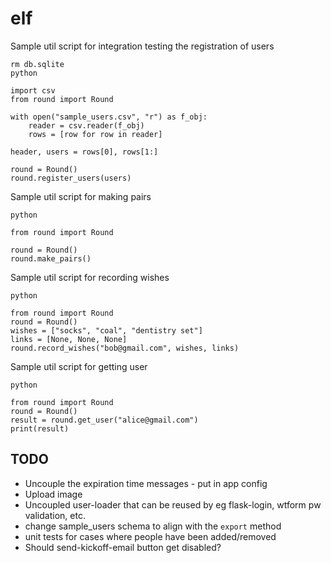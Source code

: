 # elf

Sample util script for integration testing the registration of users
```
rm db.sqlite
python

import csv
from round import Round

with open("sample_users.csv", "r") as f_obj:
    reader = csv.reader(f_obj)
    rows = [row for row in reader]
    
header, users = rows[0], rows[1:]

round = Round()
round.register_users(users)
```

Sample util script for making pairs
```
python

from round import Round

round = Round()
round.make_pairs()
```

Sample util script for recording wishes
```
python

from round import Round
round = Round()
wishes = ["socks", "coal", "dentistry set"]
links = [None, None, None]
round.record_wishes("bob@gmail.com", wishes, links)
```

Sample util script for getting user
```
python 

from round import Round
round = Round()
result = round.get_user("alice@gmail.com")
print(result)
```

## TODO
- Uncouple the expiration time messages - put in app config
- Upload image
- Uncoupled user-loader that can be reused by eg flask-login, wtform pw validation, etc.
- change sample_users schema to align with the `export` method
- unit tests for cases where people have been added/removed
- Should send-kickoff-email button get disabled?